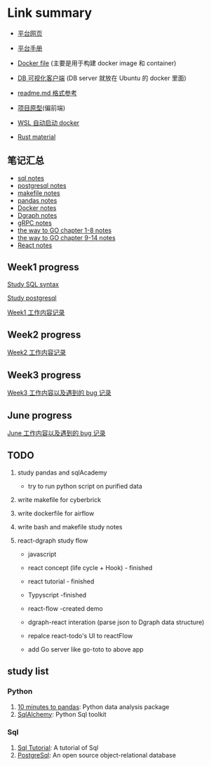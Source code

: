 # Link summary

- [平台网页](http://dev.home.ei.infore.com/document/manual)

- [平台手册](http://dev.home.ei.infore.com/document/manual)

- [Docker file](https://github.com/Jacobbishopxy/dockerfile) (主要是用于构建 docker image 和 container)

- [DB 可视化客户端](https://github.com/dbeaver/dbeaver) (DB server 就放在 Ubuntu 的 docker 里面)

- [readme.md 格式参考](https://github.com/Jacobbishopxy/note-rust-lang)

- [项目原型](https://github.com/Jacobbishopxy/cyberbrick)(偏前端)

- [WSL 自动启动 docker](https://dev.to/bowmanjd/install-docker-on-windows-wsl-without-docker-desktop-34m9)

- [Rust material](https://romankudryashov.com/blog/2020/12/graphql-rust/#_conclusion)

## 笔记汇总

- [sql notes](./Doc/sql_notes/SQL.md)
- [postgresql notes](./Doc/sql_notes/PostgresqlNote.md)
- [makefile notes](./Doc/makefileNotes.md)
- [pandas notes](./Doc/pandasNote.md)
- [Docker notes](./Doc/DockerNotes.md)
- [Dgraph notes](./Doc/dgraphNotes.md)
- [gRPC notes](./Doc/gRPCNotes.md)
- [the way to GO chapter 1-8 notes](./Doc/GO/go_notes_chapter1-8.md)
- [the way to GO chapter 9-14 notes](./Doc/GO/go_notes_chapter9-.md)
- [React notes](<(./Doc/React/reactNotes.md)>)

## Week1 progress

[Study SQL syntax](./Doc/sql_notes/sqlNotes.md)

[Study postgresql](./Doc/PostgresqlNotes.md)

[Week1 工作内容记录](./202105_week1/readme.md)

## Week2 progress

[Week2 工作内容记录](./202105_week2/readme.md)

## Week3 progress

[Week3 工作内容以及遇到的 bug 记录](./202105_week3/readme.md)

## June progress

[June 工作内容以及遇到的 bug 记录](./202106/readme.md)

## TODO

1. study pandas and sqlAcademy

   - try to run python script on purified data

2. write makefile for cyberbrick

3. write dockerfile for airflow

4. write bash and makefile study notes

5. react-dgraph study flow

   - javascript
   - react concept (life cycle + Hook) - finished
   - react tutorial - finished
   - Typyscript -finished
   - react-flow -created demo
   - dgraph-react interation (parse json to Dgraph data structure)

   - repalce react-todo's UI to reactFlow
   - add Go server like go-toto to above app

## study list

### Python

1. [10 minutes to pandas](https://pandas.pydata.org/pandas-docs/stable/user_guide/10min.html): Python data analysis package
1. [SqlAlchemy](https://www.sqlalchemy.org/): Python Sql toolkit

### Sql

1. [Sql Tutorial](https://www.sqltutorial.org/): A tutorial of Sql
1. [PostgreSql](https://www.postgresql.org/docs/13/index.html): An open source object-relational database
